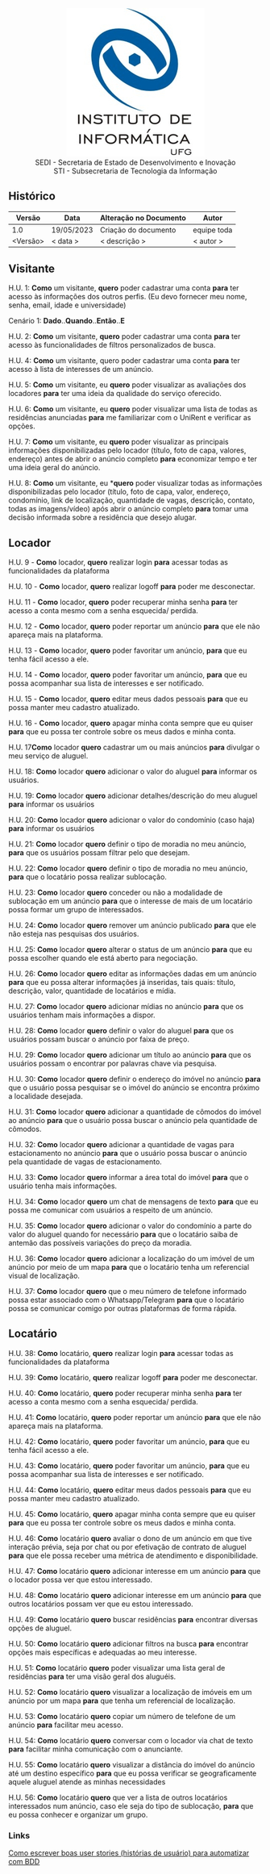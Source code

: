 <div align=center>
  <img src="../imagens/INFVertical.jpg">
</div>


<div align="center">SEDI - Secretaria de Estado de Desenvolvimento e Inovação</div>
<div align="center">STI - Subsecretaria de Tecnologia da Informação</div>

<!--
###### Nome do Sistema:
###### Estória de Usuário: <_número da estória do usuário_>
###### Sprint: <_número da sprint_>
###### Nome: <_Nome da Estória. Exemplo: Registrar Frequencia online_>
-->

## Histórico
|**Versão**|**Data**|**Alteração no Documento**|**Autor**|
|------|----|---------|-----|
|1.0|19/05/2023| Criação do documento |equipe toda|
|<Versão>|< data >|< descrição >|< autor >|

## Visitante
H.U. 1: **Como** um visitante, **quero** poder cadastrar uma conta  **para**  ter acesso às informações dos outros perfis. (Eu devo fornecer meu nome, senha, email, idade e universidade)

Cenário 1: **Dado**..**Quando**..**Então**..**E** 


H.U. 2: **Como** um visitante, **quero** poder cadastrar uma conta **para** ter acesso às funcionalidades de filtros personalizados de busca.

H.U. 4: **Como** um visitante, quero poder cadastrar uma conta **para** ter acesso à lista de interesses de um anúncio.

H.U. 5: **Como** um visitante, eu **quero** poder visualizar as avaliações dos locadores **para** ter uma ideia da qualidade do serviço oferecido.

H.U. 6: **Como** um visitante, eu **quero** poder visualizar uma lista de todas as residências anunciadas **para** me familiarizar com o UniRent e verificar as opções.

H.U. 7: **Como** um visitante, eu **quero** poder visualizar as principais informações disponibilizadas pelo locador (título, foto de capa, valores, endereço) antes de abrir o anúncio completo **para** economizar tempo e ter uma ideia geral do anúncio.

H.U. 8: **Como** um visitante, eu ***quero** poder visualizar todas as informações disponibilizadas pelo locador (título, foto de capa, valor, endereço, condomínio, link de localização, quantidade de vagas, descrição, contato, todas as imagens/vídeo) após abrir o anúncio completo **para** tomar uma decisão informada sobre a residência que desejo alugar.

## Locador

H.U. 9 - **Como** locador, **quero** realizar login  **para**  acessar todas as funcionalidades da plataforma

H.U. 10 - **Como** locador, **quero** realizar logoff  **para**  poder me desconectar.

H.U. 11 - **Como** locador, **quero** poder recuperar minha senha  **para**  ter acesso a conta mesmo com a senha esquecida/ perdida.

H.U. 12 - **Como** locador, **quero** poder reportar um anúncio  **para**  que ele não apareça mais na plataforma.

H.U. 13 - **Como** locador, **quero** poder favoritar um anúncio,  **para**  que eu tenha fácil acesso a ele.

H.U. 14 - **Como** locador, **quero** poder favoritar um anúncio,  **para**  que eu possa acompanhar sua lista de interesses e ser notificado.

H.U. 15 - **Como** locador, **quero** editar meus dados pessoais  **para**  que eu possa manter meu cadastro atualizado.

H.U. 16 - **Como** locador, **quero** apagar minha conta sempre que eu quiser  **para**  que eu possa ter controle sobre os meus dados e minha conta.

H.U. 17**Como** locador **quero** cadastrar um ou mais anúncios  **para**  divulgar o meu serviço de aluguel.

H.U. 18:  **Como** locador **quero**  adicionar o valor do aluguel **para** informar os usuários.

H.U. 19:  **Como** locador **quero**  adicionar detalhes/descrição do meu aluguel **para** informar os usuários

H.U. 20:  **Como** locador **quero**  adicionar o valor do condomínio (caso haja) **para** informar os usuários

H.U. 21: **Como** locador **quero** definir o tipo de moradia no meu anúncio,  **para** que os usuários possam filtrar pelo que desejam.

H.U. 22: **Como** locador **quero** definir o tipo de moradia no meu anúncio,  **para** que o locatário possa realizar sublocação.

H.U. 23: **Como** locador **quero** conceder ou não a modalidade de sublocação em um anúncio **para** que o interesse de mais de um locatário possa formar um grupo de interessados.

H.U. 24: **Como** locador **quero** remover um anúncio publicado **para** que ele não esteja nas pesquisas dos usuários.

H.U. 25: **Como** locador **quero** alterar o status de um anúncio **para** que eu possa escolher quando ele está aberto para negociação.

H.U. 26: **Como** locador **quero** editar as informações dadas em um anúncio **para** que eu possa alterar informações já inseridas, tais quais: título, descrição, valor, quantidade de locatários e mídia.

H.U. 27: **Como** locador **quero** adicionar mídias no anúncio **para** que os usuários tenham mais informações a dispor.

H.U. 28: **Como** locador **quero** definir o valor do aluguel **para** que os usuários possam buscar o anúncio por faixa de preço.

H.U. 29: **Como** locador **quero** adicionar um título ao anúncio **para** que os usuários possam o encontrar por palavras chave via pesquisa.

H.U. 30: **Como** locador **quero** definir o endereço do imóvel no anúncio **para** que o usuário possa pesquisar se o imóvel do anúncio se encontra próximo a localidade desejada.

H.U. 31: **Como** locador **quero** adicionar a quantidade de cômodos do imóvel ao anúncio **para** que o usuário possa buscar o anúncio pela quantidade de cômodos.

H.U. 32: **Como** locador **quero** adicionar a quantidade de vagas para estacionamento no anúncio **para** que o usuário possa buscar o anúncio pela quantidade de vagas de estacionamento.

H.U. 33: **Como** locador **quero** informar a área total do imóvel **para** que o usuário tenha mais informações.

H.U. 34: **Como** locador **quero** um chat de mensagens de texto **para** que eu possa me comunicar com usuários a respeito de um anúncio.

H.U. 35: **Como** locador **quero** adicionar o valor do condomínio a parte do valor do aluguel quando for necessário **para** que o locatário saiba de antemão das possíveis variações do preço da moradia.

H.U. 36: **Como** locador **quero** adicionar a localização do um imóvel de um anúncio por meio de um mapa **para** que o locatário tenha um referencial visual de localização.

H.U. 37: **Como** locador **quero** que o meu número de telefone informado possa estar associado com o Whatsapp/Telegram **para** que o locatário possa se comunicar comigo por outras plataformas de forma rápida.


## Locatário

H.U. 38: **Como** locatário, **quero** realizar login  **para**  acessar todas as funcionalidades da plataforma

H.U. 39: **Como** locatário, **quero** realizar logoff  **para**  poder me desconectar.

H.U. 40: **Como** locatário, **quero** poder recuperar minha senha  **para**  ter acesso a conta mesmo com a senha esquecida/ perdida.

H.U. 41: **Como** locatário, **quero** poder reportar um anúncio  **para**  que ele não apareça mais na plataforma.

H.U. 42: **Como** locatário, **quero** poder favoritar um anúncio,  **para**  que eu tenha fácil acesso a ele.

H.U. 43: **Como** locatário, **quero** poder favoritar um anúncio,  **para**  que eu possa acompanhar sua lista de interesses e ser notificado.

H.U. 44: **Como** locatário, **quero** editar meus dados pessoais  **para**  que eu possa manter meu cadastro atualizado.

H.U. 45: **Como** locatário, **quero** apagar minha conta sempre que eu quiser  **para**  que eu possa ter controle sobre os meus dados e minha conta.

H.U. 46: **Como** locatário **quero** avaliar o dono de um anúncio em que tive interação prévia, seja por chat ou por efetivação de contrato de aluguel **para** que  ele possa receber uma métrica de atendimento e disponibilidade.

H.U. 47: **Como** locatário **quero** adicionar interesse em um anúncio **para** que o locador possa ver que estou interessado.

H.U. 48: **Como** locatário **quero** adicionar interesse em um anúncio **para** que outros locatários possam ver que eu estou interessado.

H.U. 49: **Como** locatário **quero** buscar residências **para** encontrar diversas opções de aluguel.

H.U. 50: **Como** locatário **quero**  adicionar filtros na busca **para** encontrar opções mais específicas e adequadas ao meu interesse.

H.U. 51: **Como** locatário **quero** poder visualizar uma lista geral de residências **para** ter uma visão geral dos aluguéis.

H.U. 52: **Como** locatário **quero** visualizar a localização de imóveis em um anúncio por um mapa **para** que tenha um referencial de localização.

H.U. 53: **Como** locatário **quero** copiar um número de telefone de um anúncio **para** facilitar meu acesso.

H.U. 54: **Como** locatário **quero** conversar com o locador via chat de texto **para** facilitar minha comunicação com o anunciante.

H.U. 55: **Como** locatário **quero** visualizar a distância do imóvel do anúncio até um destino específico **para** que eu possa verificar se geograficamente aquele aluguel atende as minhas necessidades 

H.U. 56: **Como** locatário **quero** que ver a lista de outros locatários interessados num anúncio, caso ele seja do tipo de sublocação, **para** que eu possa conhecer e organizar um grupo.



### Links


[Como escrever boas user stories (histórias de usuário) para automatizar com BDD](https://viniciuspessoni.com/2018/06/21/como-escrever-uma-boa-historia-de-usuario-user-story-para-automaizar-com-bdd/)



</DIV>
